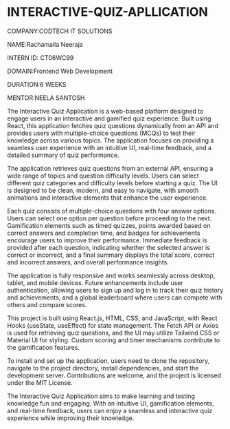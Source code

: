 # INTERACTIVE-QUIZ-APLLICATION

COMPANY:CODTECH IT SOLUTIONS

NAME:Rachamalla Neeraja

INTERN ID: CT06WC99

DOMAIN:Frontend Web Development

DURATION:6 WEEKS

MENTOR:NEELA SANTOSH

The Interactive Quiz Application is a web-based platform designed to engage users in an interactive and gamified quiz experience. Built using React, this application fetches quiz questions dynamically from an API and provides users with multiple-choice questions (MCQs) to test their knowledge across various topics. The application focuses on providing a seamless user experience with an intuitive UI, real-time feedback, and a detailed summary of quiz performance.

The application retrieves quiz questions from an external API, ensuring a wide range of topics and question difficulty levels. Users can select different quiz categories and difficulty levels before starting a quiz. The UI is designed to be clean, modern, and easy to navigate, with smooth animations and interactive elements that enhance the user experience.

Each quiz consists of multiple-choice questions with four answer options. Users can select one option per question before proceeding to the next. Gamification elements such as timed quizzes, points awarded based on correct answers and completion time, and badges for achievements encourage users to improve their performance. Immediate feedback is provided after each question, indicating whether the selected answer is correct or incorrect, and a final summary displays the total score, correct and incorrect answers, and overall performance insights.

The application is fully responsive and works seamlessly across desktop, tablet, and mobile devices. Future enhancements include user authentication, allowing users to sign up and log in to track their quiz history and achievements, and a global leaderboard where users can compete with others and compare scores.

This project is built using React.js, HTML, CSS, and JavaScript, with React Hooks (useState, useEffect) for state management. The Fetch API or Axios is used for retrieving quiz questions, and the UI may utilize Tailwind CSS or Material UI for styling. Custom scoring and timer mechanisms contribute to the gamification features.

To install and set up the application, users need to clone the repository, navigate to the project directory, install dependencies, and start the development server. Contributions are welcome, and the project is licensed under the MIT License.

The Interactive Quiz Application aims to make learning and testing knowledge fun and engaging. With an intuitive UI, gamification elements, and real-time feedback, users can enjoy a seamless and interactive quiz experience while improving their knowledge.

